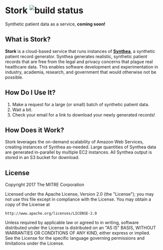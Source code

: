 # Stork ![build status](https://travis-ci.org/cjduffett/stork.svg?branch=master)

Synthetic patient data as a service, **coming soon!**

## What is Stork?

**Stork** is a cloud-based service that runs instances of **[Synthea](https://github.com/synthetichealth/synthea)**, a synthetic patient record generator. Synthea generates realistic, synthetic patient records that are free from the legal and privacy concerns that plague real healthcare data. This enables software development and experimentation in industry, academia, research, and government that would otherwise not be possible.

## How Do I Use It?

1. Make a request for a large (or small) batch of synthetic patient data.
2. Wait a bit.
3. Check your email for a link to download your newly generated records!

## How Does it Work?

Stork leverages the on-demand scalability of Amazon Web Services, creating instances of Synthea as-needed. Large quantities of Synthea data are generated in-parallel by multiple EC2 instances. All Synthea output is stored in an S3 bucket for download.

## License

Copyright 2017 The MITRE Corporation

Licensed under the Apache License, Version 2.0 (the "License"); you may not use this file except in compliance with the License. You may obtain a copy of the License at

```
http://www.apache.org/licenses/LICENSE-2.0
```

Unless required by applicable law or agreed to in writing, software distributed under the License is distributed on an "AS IS" BASIS, WITHOUT WARRANTIES OR CONDITIONS OF ANY KIND, either express or implied. See the License for the specific language governing permissions and limitations under the License.
